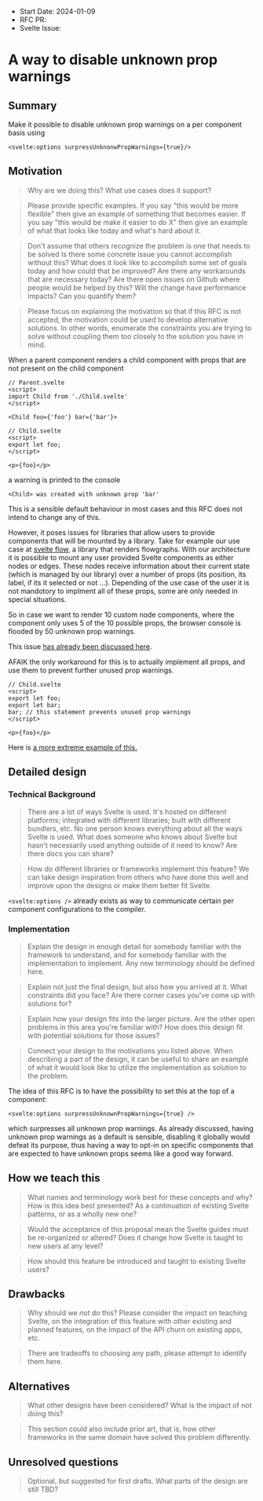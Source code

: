 - Start Date: 2024-01-09
- RFC PR:
- Svelte Issue:

# A way to disable unknown prop warnings

## Summary

Make it possible to disable unknown prop warnings on a per component basis using

```svelte
<svelte:options surpressUnknonwPropWarnings={true}/>
```

## Motivation

> Why are we doing this? What use cases does it support?

> Please provide specific examples. If you say "this would be more flexible" then
> give an example of something that becomes easier. If you say "this would be make
> it easier to do X" then give an example of what that looks like today and what's
> hard about it.

> Don't assume that others recognize the problem is one that needs to be solved
> Is there some concrete issue you cannot accomplish without this?
> What does it look like to accomplish some set of goals today and how could
> that be improved?
> Are there any workarounds that are necessary today?
> Are there open issues on Github where people would be helped by this?
> Will the change have performance impacts? Can you quantify them?

> Please focus on explaining the motivation so that if this RFC is not accepted,
> the motivation could be used to develop alternative solutions. In other words,
> enumerate the constraints you are trying to solve without coupling them too
> closely to the solution you have in mind.

When a parent component renders a child component with props that are not present on the child component

```svelte
// Parent.svelte
<script>
import Child from './Child.svelte'
</script>

<Child foo={'foo'} bar={'bar'}>
```

```svelte
// Child.svelte
<script>
export let foo;
</script>

<p>{foo}</p>
```

a warning is printed to the console

```console
<Child> was created with unknown prop 'bar'
```

This is a sensible default behaviour in most cases and this RFC does not intend to change any of this.

However, it poses issues for libraries that allow users to provide components that will be mounted by a library.
Take for example our use case at [svelte flow](https://svelteflow.dev/), a library that renders flowgraphs. With our architecture it is possible to mount any user provided Svelte components as either nodes or edges. These nodes receive information about their current state (which is managed by our library) over a number of props (its position, its label, if its it selected or not ...). Depending of the use case of the user it is not mandotory to implment all of these props, some are only needed in special situations.

So in case we want to render 10 custom node components, where the component only uses 5 of the 10 possible props, the browser console is flooded by 50 unknown prop warnings.

This issue [has already been discussed here](https://github.com/sveltejs/svelte/issues/5892#issuecomment-762660755).

AFAIK the only workaround for this is to actually implement all props, and use them to prevent further unused prop warnings.

```svelte
// Child.svelte
<script>
export let foo;
export let bar;
bar; // this statement prevents unused prop warnings
</script>

<p>{foo}</p>
```

Here is [a more extreme example of this.](https://svelteflow.dev/learn/guides/custom-nodes#suppress-unknown-prop-warnings)

## Detailed design

### Technical Background

> There are a lot of ways Svelte is used. It's hosted on different platforms;
> integrated with different libraries; built with different bundlers, etc. No one
> person knows everything about all the ways Svelte is used. What does someone who
> knows about Svelte but hasn't necessarily used anything outside of it need to
> know? Are there docs you can share?

> How do different libraries or frameworks implement this feature? We can take
> design inspiration from others who have done this well and improve upon the
> designs or make them better fit Svelte.

`<svelte:options />` already exists as way to communicate certain per component configurations to the compiler.

### Implementation

> Explain the design in enough detail for somebody familiar with the framework to
> understand, and for somebody familiar with the implementation to implement. Any
> new terminology should be defined here.

> Explain not just the final design, but also how you arrived at it. What
> constraints did you face? Are there corner cases you've come up with solutions for?

> Explain how your design fits into the larger picture. Are the other open problems
> in this area you're familiar with? How does this design fit with potential
> solutions for those issues?

> Connect your design to the motivations you listed above. When describing a part of
> the design, it can be useful to share an example of what it would look like to
> utilize the implementation as solution to the problem.

The idea of this RFC is to have the possibility to set this at the top of a component:

```svelte
<svelte:options surpressUnknownPropWarnings={true} />
```

which surpresses all unknown prop warnings.
As already discussed, having unknown prop warnings as a default is sensible, disabling it globally would defeat its purpose, thus having a way to opt-in on specific components that are expected to have unknown props seems like a good way forward.

## How we teach this

> What names and terminology work best for these concepts and why? How is this
> idea best presented? As a continuation of existing Svelte patterns, or as a
> wholly new one?

> Would the acceptance of this proposal mean the Svelte guides must be
> re-organized or altered? Does it change how Svelte is taught to new users
> at any level?

> How should this feature be introduced and taught to existing Svelte
> users?

## Drawbacks

> Why should we _not_ do this? Please consider the impact on teaching Svelte,
> on the integration of this feature with other existing and planned features,
> on the impact of the API churn on existing apps, etc.

> There are tradeoffs to choosing any path, please attempt to identify them here.

## Alternatives

> What other designs have been considered? What is the impact of not doing this?

> This section could also include prior art, that is, how other frameworks in the
> same domain have solved this problem differently.

## Unresolved questions

> Optional, but suggested for first drafts. What parts of the design are still TBD?
